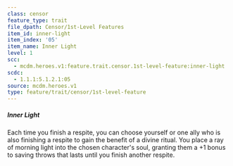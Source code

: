 ```yaml
---
class: censor
feature_type: trait
file_dpath: Censor/1st-Level Features
item_id: inner-light
item_index: '05'
item_name: Inner Light
level: 1
scc:
  - mcdm.heroes.v1:feature.trait.censor.1st-level-feature:inner-light
scdc:
  - 1.1.1:5.1.2.1:05
source: mcdm.heroes.v1
type: feature/trait/censor/1st-level-feature
---
```


##### Inner Light

Each time you finish a respite, you can choose yourself or one ally who is also finishing a respite to gain the benefit of a divine ritual. You place a ray of morning light into the chosen character's soul, granting them a +1 bonus to saving throws that lasts until you finish another respite.
